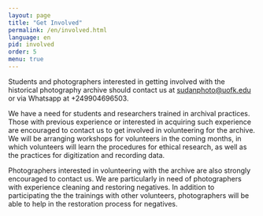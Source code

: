```yaml
---
layout: page
title: "Get Involved"
permalink: /en/involved.html
language: en
pid: involved
order: 5
menu: true
---
```


Students and photographers interested in getting involved with the historical photography archive should contact us at <sudanphoto@uofk.edu> or via Whatsapp at +249904696503.

We have a need for students and researchers trained in archival practices. Those with previous experience or interested in acquiring such experience are encouraged to contact us to get involved in volunteering for the archive. We will be arranging workshops for volunteers in the coming months, in which volunteers will learn the procedures for ethical research, as well as the practices for digitization and recording data.

Photographers interested in volunteering with the archive are also strongly encouraged to contact us. We are particularly in need of photographers with experience cleaning and restoring negatives. In addition to participating the the trainings with other volunteers, photographers will be able to help in the restoration process for negatives.
